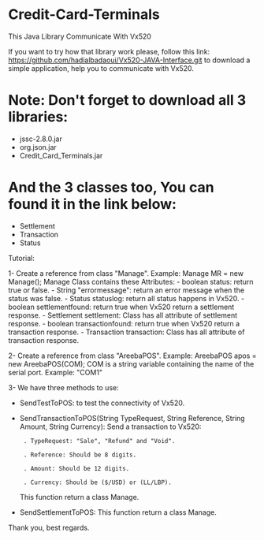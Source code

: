 # Credit-Card-Terminals
This Java Library Communicate With Vx520

If you want to try how that library work please, follow this link: https://github.com/hadialbadaoui/Vx520-JAVA-Interface.git
to download a simple application, help you to communicate with Vx520.

# Note: Don't forget to download all 3 libraries:
- jssc-2.8.0.jar
- org.json.jar
- Credit_Card_Terminals.jar
# And the 3 classes too, You can found it in the link below:
- Settlement
- Transaction
- Status

Tutorial:

1- Create a reference from class "Manage". Example: Manage MR = new Manage();
    Manage Class contains these Attributes:
      - boolean status: return true or false.
      - String "errormessage": return an error message when the status was false.
      - Status statuslog: return all status happens in Vx520.
      - boolean settlementfound: return true when Vx520 return a settlement response.
      - Settlement settlement: Class has all attribute of settlement response.
      - boolean transactionfound: return true when Vx520 return a transaction response.
      - Transaction transaction: Class has all attribute of transaction response.

2- Create a reference from class "AreebaPOS". Example: AreebaPOS apos = new AreebaPOS(COM);
  COM is a string variable containing the name of the serial port. Example: "COM1"

3- We have three methods to use:
   - SendTestToPOS: 
        to test the connectivity of Vx520.
   - SendTransactionToPOS(String TypeRequest, String Reference, String Amount, String Currency): 
        Send a transaction to Vx520:
        
          . TypeRequest: "Sale", "Refund" and "Void".
          
          . Reference: Should be 8 digits.
          
          . Amount: Should be 12 digits.
          
          . Currency: Should be ($/USD) or (LL/LBP).
          
        This function return a class Manage.
        
   - SendSettlementToPOS: This function return a class Manage.

Thank you, best regards.
